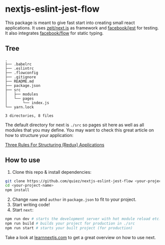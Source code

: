 # nextjs-eslint-jest-flow

This package is meant to give fast start into creating small react applications. It uses [zeit/next.js](https://github.com/zeit/next.js) as framework and [facebook/jest](https://github.com/facebook/jest) for testing. It also integrates [facebook/flow](https://github.com/facebook/flow) for static typing.

## Tree

```
.
├── .babelrc
├── .eslintrc
├── .flowconfig
├── .gitignore
├── README.md
├── package.json
├── src
│   ├── modules
│   └── pages
│       └── index.js
└── yarn.lock

3 directories, 8 files
```

The default directory for next is `./src` so pages sit here as well as all modules that you may define. You may want to check this great article on how to structure your application:

[Three Rules For Structuring (Redux) Applications](https://jaysoo.ca/2016/02/28/organizing-redux-application/)

## How to use
1. Clone this repo & install dependencies:

```zsh
git clone https://github.com/quiez/nextjs-eslint-jest-flow <your-project-name>
cd <your-project-name>
npm install
```

2. Change `name` and `author` in `package.json` to fit to your project.
3. Start writing code!
4. Start `next`:

```zsh
npm run dev # starts the development server with hot module reload etc.
npm run build # builds your project for production in ./src
npm run start # starts your built project (for production)
```

Take a look at [learnnextjs.com](https://learnnextjs.com/) to get a great overview on how to use next.
